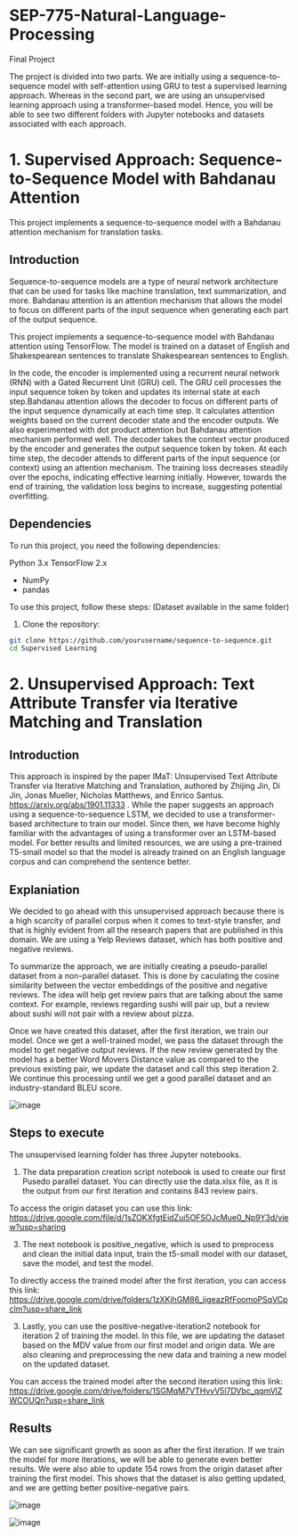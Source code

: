 # SEP-775-Natural-Language-Processing
Final Project 

The project is divided into two parts. We are initially using a sequence-to-sequence model with self-attention using GRU to test a supervised learning approach. Whereas in the second part, we are using an unsupervised learning approach using a transformer-based model. Hence, you will be able to see two different folders with Jupyter notebooks and datasets associated with each approach.


# 1. Supervised Approach: Sequence-to-Sequence Model with Bahdanau Attention

This project implements a sequence-to-sequence model with a Bahdanau attention mechanism for translation tasks. 

## Introduction

Sequence-to-sequence models are a type of neural network architecture that can be used for tasks like machine translation, text summarization, and more. Bahdanau attention is an attention mechanism that allows the model to focus on different parts of the input sequence when generating each part of the output sequence.

This project implements a sequence-to-sequence model with Bahdanau attention using TensorFlow. The model is trained on a dataset of English and Shakespearean sentences to translate Shakespearean sentences to English.

In the code, the encoder is implemented using a recurrent neural network (RNN) with a Gated Recurrent Unit (GRU) cell. The GRU cell processes the input sequence token by token and updates its internal state at each step.Bahdanau attention allows the decoder to focus on different parts of the input sequence dynamically at each time step. It calculates attention weights based on the current decoder state and the encoder outputs. We also experimented with dot product attention but Bahdanau attention mechanism performed well. The decoder takes the context vector produced by the encoder and generates the output sequence token by token. At each time step, the decoder attends to different parts of the input sequence (or context) using an attention mechanism. The training loss decreases steadily over the epochs, indicating effective learning initially. However, towards the end of training, the validation loss begins to increase, suggesting potential overfitting.


## Dependencies

To run this project, you need the following dependencies:

Python 3.x
TensorFlow 2.x
- NumPy
- pandas

To use this project, follow these steps:
(Dataset available in the same folder)
1. Clone the repository:

```bash
git clone https://github.com/yourusername/sequence-to-sequence.git
cd Supervised Learning
```
# 2. Unsupervised Approach: Text Attribute Transfer via Iterative Matching and Translation 

## Introduction

This approach is inspired by the paper IMaT: Unsupervised Text Attribute Transfer via Iterative Matching and Translation, authored by Zhijing Jin, Di Jin, Jonas Mueller, Nicholas Matthews, and Enrico Santus. https://arxiv.org/abs/1901.11333 .
While the paper suggests an approach using a sequence-to-sequence LSTM, we decided to use a transformer-based architecture to train our model. Since then, we have become highly familiar with the advantages of using a transformer over an LSTM-based model. For better results and limited resources, we are using a pre-trained T5-small model so that the model is already trained on an English language corpus and can comprehend the sentence better.

## Explaniation

We decided to go ahead with this unsupervised approach because there is a high scarcity of parallel corpus when it comes to text-style transfer, and that is highly evident from all the research papers that are published in this domain. We are using a Yelp Reviews dataset, which has both positive and negative reviews. 

To summarize the approach, we are initially creating a pseudo-parallel dataset from a non-parallel dataset. This is done by caculating the cosine similarity between the vector embeddings of the positive and negative reviews. The idea will help get review pairs that are talking about the same context. For example, reviews regarding sushi will pair up, but a review about sushi will not pair with a review about pizza.

Once we have created this dataset, after the first iteration, we train our model. Once we get a well-trained model, we pass the dataset through the model to get negative output reviews. If the new review generated by the model has a better Word Movers Distance value as compared to the previous existing pair, we update the dataset and call this step iteration 2. We continue this processing until we get a good parallel dataset and an industry-standard BLEU score.

![image](https://github.com/nidhivanjare/SEP-775-Natural-Language-Processing/assets/55614604/594d3921-eead-4e18-b740-b59d4a8ef7d0)

## Steps to execute

The unsupervised learning folder has three Jupyter notebooks.

1. The data preparation creation script notebook is used to create our first Pusedo parallel dataset. You can directly use the data.xlsx file, as it is the output from our first iteration and contains 843 review pairs.

To access the origin dataset you can use this link: https://drive.google.com/file/d/1sZOKXfgtEidZui5OFSOJcMue0_Np9Y3d/view?usp=sharing

3. The next notebook is positive_negative, which is used to preprocess and clean the initial data input, train the t5-small model with our dataset, save the model, and test the model.

To directly access the trained model after the first iteration, you can access this link: https://drive.google.com/drive/folders/1zXKjhGM86_iigeazRfFoomoPSqVCpclm?usp=share_link

3. Lastly, you can use the positive-negative-iteration2 notebook for iteration 2 of training the model. In this file, we are updating the dataset based on the MDV value from our first model and origin data. We are also cleaning and preprocessing the new data and training a new model on the updated dataset.

You can access the trained model after the second iteration using this link: https://drive.google.com/drive/folders/1SGMqM7VTHvvV5l7DVbc_qqmVlZWCOUQn?usp=share_link

## Results

We can see significant growth as soon as after the first iteration. If we train the model for more iterations, we will be able to generate even better results. We were also able to update 154 rows from the origin dataset after training the first model. This shows that the dataset is also getting updated, and we are getting better positive-negative pairs. 

![image](https://github.com/nidhivanjare/SEP-775-Natural-Language-Processing/assets/55614604/e1352010-7ba2-47d7-8e15-20b360a0955f)

![image](https://github.com/nidhivanjare/SEP-775-Natural-Language-Processing/assets/55614604/3f48118f-cddd-47df-89e4-f95d0eeacc62)












